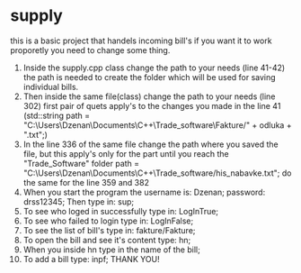 # supply
this is a basic project that handels incoming bill's if you want it to work proporetly you need to change some thing.
1. Inside the supply.cpp class change the path to your needs (line 41-42) the path is needed to create the folder which will be used for
   saving individual bills.
2. Then inside the same file(class) change the path to your needs (line 302)
first pair of quets apply's to the changes you made in the line 41
(std::string path = "C:\\Users\\Dzenan\\Documents\\C++\\Trade_software\\Fakture/" + odluka + ".txt";)
3. In the line 336 of the same file change the path where you saved the file, but this apply's only for the part until you reach the "Trade_Software" folder
path = "C:\\Users\\Dzenan\\Documents\\C++\\Trade_software/his_nabavke.txt"; do the same for the line 359 and 382
4. When you start the program the username is: Dzenan; password: drss12345;
Then type in: sup;
5. To see who loged in successfully type in: LogInTrue;
6. To see who failed to login type in: LogInFalse;
7. To see the list of bill's type in: fakture/Fakture;
8. To open the bill and see it's content type: hn;
9. When you inside hn type in the name of the bill;
10. To add a bill type: inpf;
THANK YOU!

